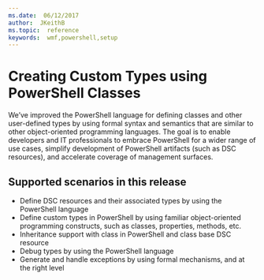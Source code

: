 ```yaml
---
ms.date:  06/12/2017
author:  JKeithB
ms.topic:  reference
keywords:  wmf,powershell,setup
---
```


# Creating Custom Types using PowerShell Classes

We’ve improved the PowerShell language for defining classes and other user-defined types by using formal syntax and semantics that are similar to other object-oriented programming languages. The goal is to enable developers and IT professionals to embrace PowerShell for a wider range of use cases, simplify development of PowerShell artifacts (such as DSC resources), and accelerate coverage of management surfaces.

## Supported scenarios in this release

-   Define DSC resources and their associated types by using the PowerShell language
-   Define custom types in PowerShell by using familiar object-oriented programming constructs, such as classes, properties, methods, etc.
-   Inheritance support with class in PowerShell and class base DSC resource
-   Debug types by using the PowerShell language
-   Generate and handle exceptions by using formal mechanisms, and at the right level